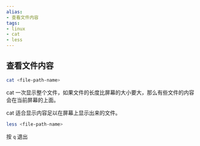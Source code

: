 ```yaml
---
alias: 
- 查看文件内容
tags: 
- linux 
- cat 
- less
---
```


## 查看文件内容

```bash
cat <file-path-name>
```

cat 一次显示整个文件，如果文件的长度比屏幕的大小要大，那么有些文件的内容会在当前屏幕的上面。

cat 适合显示内容足以在屏幕上显示出来的文件。

```bash
less <file-path-name>
```

按 `q` 退出
